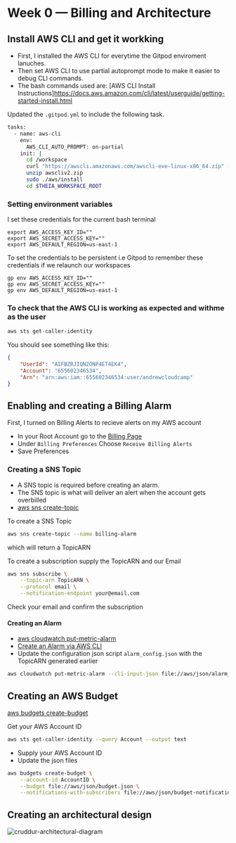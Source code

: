 # Week 0 — Billing and Architecture


## Install AWS CLI and get it workking

- First, I installed the AWS CLI for everytime the Gitpod enviroment lanuches.
- Then set AWS CLI to use partial autoprompt mode to make it easier to debug CLI commands.
- The bash commands used are: [AWS CLI Install Instructions]https://docs.aws.amazon.com/cli/latest/userguide/getting-started-install.html


Updated the `.gitpod.yml` to include the following task.

```sh
tasks:
  - name: aws-cli
    env:
      AWS_CLI_AUTO_PROMPT: on-partial
    init: |
      cd /workspace
      curl "https://awscli.amazonaws.com/awscli-exe-linux-x86_64.zip" -o "awscliv2.zip"
      unzip awscliv2.zip
      sudo ./aws/install
      cd $THEIA_WORKSPACE_ROOT
```

### Setting environment variables

I set these credentials for the current bash terminal
```
export AWS_ACCESS_KEY_ID=""
export AWS_SECRET_ACCESS_KEY=""
export AWS_DEFAULT_REGION=us-east-1
```

To set the credentials to be persistent i.e Gitpod to remember these credentials if we relaunch our workspaces
```
gp env AWS_ACCESS_KEY_ID=""
gp env AWS_SECRET_ACCESS_KEY=""
gp env AWS_DEFAULT_REGION=us-east-1
```

### To check that the AWS CLI is working as expected and withme as the user

```sh
aws sts get-caller-identity
```

You should see something like this:
```json
{
    "UserId": "AIFBZRJIQN2ONP4ET4EK4",
    "Account": "655602346534",
    "Arn": "arn:aws:iam::655602346534:user/andrewcloudcamp"
}
```


## Enabling and creating a Billing Alarm

First, I turned on Billing Alerts to recieve alerts on my AWS account


- In your Root Account go to the [Billing Page](https://console.aws.amazon.com/billing/)
- Under `Billing Preferences` Choose `Receive Billing Alerts`
- Save Preferences

### Creating a SNS Topic

- A SNS topic is required before creating an alarm.
- The SNS topic is what will deliver an alert when the account gets overbilled
- [aws sns create-topic](https://docs.aws.amazon.com/cli/latest/reference/sns/create-topic.html)

To create a SNS Topic
```sh
aws sns create-topic --name billing-alarm
```
which will return a TopicARN

To create a subscription supply the TopicARN and our Email
```sh
aws sns subscribe \
    --topic-arn TopicARN \
    --protocol email \
    --notification-endpoint your@email.com
```

Check your email and confirm the subscription

#### Creating an Alarm

- [aws cloudwatch put-metric-alarm](https://docs.aws.amazon.com/cli/latest/reference/cloudwatch/put-metric-alarm.html)
- [Create an Alarm via AWS CLI](https://aws.amazon.com/premiumsupport/knowledge-center/cloudwatch-estimatedcharges-alarm/)
- Update the configuration json script `alarm_config.json` with the TopicARN generated earlier

```sh
aws cloudwatch put-metric-alarm --cli-input-json file://aws/json/alarm_config.json
```

## Creating an AWS Budget

[aws budgets create-budget](https://docs.aws.amazon.com/cli/latest/reference/budgets/create-budget.html)

Get your AWS Account ID
```sh
aws sts get-caller-identity --query Account --output text
```

- Supply your AWS Account ID
- Update the json files

```sh
aws budgets create-budget \
    --account-id AccountID \
    --budget file://aws/json/budget.json \
    --notifications-with-subscribers file://aws/json/budget-notifications-with-subscribers.json
```

## Creating an architectural design 

![cruddur-architectural-diagram](https://github.com/labanshiks/aws-bootcamp-cruddur-2023/assets/53309698/3f713e25-72b0-43a1-a2a3-12dca14847f0)
